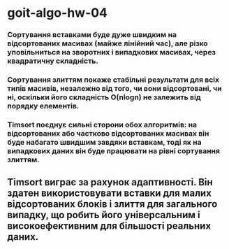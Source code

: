 # goit-algo-hw-04

### Сортування вставками буде дуже швидким на відсортованих масивах (майже лінійний час), але різко уповільниться на зворотних і випадкових масивах, через квадратичну складність.

### Сортування злиттям покаже стабільні результати для всіх типів масивів, незалежно від того, чи вони відсортовані, чи ні, оскільки його складність O(nlogn) не залежить від порядку елементів.

### Timsort поєднує сильні сторони обох алгоритмів: на відсортованих або частково відсортованих масивах він буде набагато швидшим завдяки вставкам, тоді як на випадкових даних він буде працювати на рівні сортування злиттям.

## Timsort виграє за рахунок адаптивності. Він здатен використовувати вставки для малих відсортованих блоків і злиття для загального випадку, що робить його універсальним і високоефективним для більшості реальних даних.